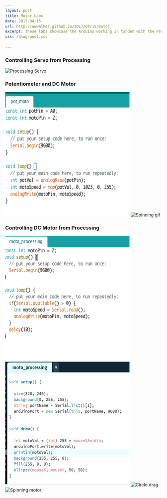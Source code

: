 ```yaml
---
layout: post
title: Motor Labs
date: 2017-04-15
url: http://awwalker.github.io/2017/04/15/motor
excerpt: These labs showcase the Arduino working in tandem with the Processing library to move motors
css: /blog/post.css

---
```

<section class="post-content">
<h3> Controlling Servo from Processing </h3>
    <img src="/images/lab5/pot_moto_spin.gif" alt="Processing Servo" width="400" height="400">

<h3> Potentiometer and DC Motor </h3>
    <img src="/images/lab5/pot_moto.JPG" alt="Code" width="400" height="400">
    <img src="/images/lab5/pot_moto_spinning.gif" alt="Spinning gif" width="400" height="400">

<h3> Controlling DC Motor from Processing </h3>
    <img src="/images/lab5/proc_moto.JPG" alt="Code for arduino" width="400" height="400">
    <img src="/images/lab5/moto_processing.JPG" alt="Code for processing" width="400" height="400">
    <img src="/images/lab5/circle_move.gif" alt="Circle drag" width="400" height="400">
    <img src="/images/lab5/moto_spinning.gif" alt="Spinning motor" width="400" height="400">
